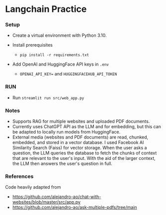 # Langchain Practice

### Setup

- Create a virtual environment with Python 3.10.
- Install prerequisites
    - `pip install -r requirements.txt`

- Add OpenAI and HuggingFace API keys in `.env`
    - `OPENAI_API_KEY=` and `HUGGINGFACEHUB_API_TOKEN`

### RUN

- Run `streamlit run src/web_app.py`

### Notes

- Supports RAG for multiple websites and uploaded PDF documents. 
- Currently uses ChatGPT API as the LLM and for embedding, but this can be adapted to locally run models from HuggingFace.
- External media (websites and PDF documents) are read, chunked, embedded, and stored in a vector database. I used Facebook AI Similarity Search (Faiss) for vector storage. When the user asks a question, the LLM queries the database to fetch the chunks of context that are relevant to the user's input. With the aid of the larger context, the LLM then answers the user's question in full.

### References

Code heavily adapted from 
- https://github.com/alejandro-ao/chat-with-websites/blob/master/src/app.py
- https://github.com/alejandro-ao/ask-multiple-pdfs/tree/main
